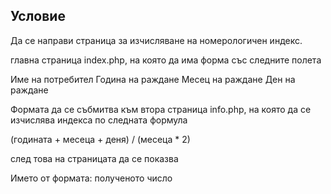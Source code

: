 ## Условие
Да се направи страница за изчисляване на номерологичен индекс.

главна страница index.php, на която да има форма със следните полета

Име на потребител 
Година на раждане
Месец на раждане
Ден на раждане

Формата да се събмитва към втора страница info.php, на която да се изчислява индекса по следната формула

(годината + месеца + деня) / (месеца * 2)

след това на страницата да се показва 

Името от формата: полученото число

